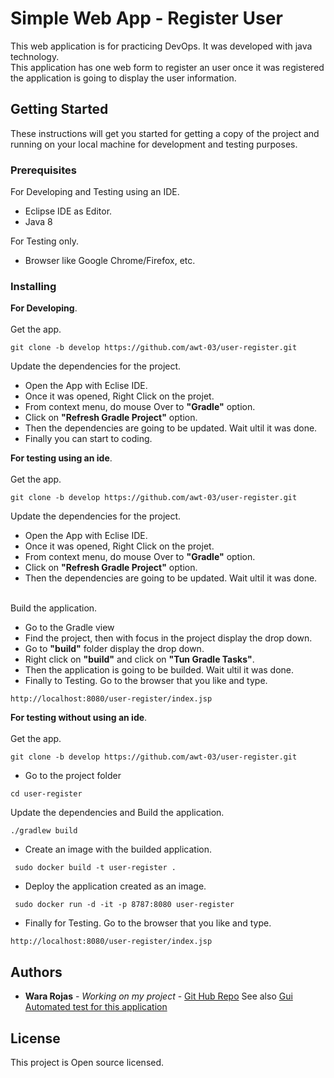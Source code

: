 # Simple Web App - Register User

This web application is for practicing DevOps. It was developed with java technology.<br />
This application has one web form to register an user once it was registered the application is going to display the user information.

## Getting Started

These instructions will get you started for getting a copy of the project and running on your local machine for development and testing purposes.

### Prerequisites

For Developing and Testing using an IDE.
- Eclipse IDE as Editor.
- Java 8

For Testing only.
- Browser like Google Chrome/Firefox, etc.

### Installing

**For Developing**.<br /><br />
Get the app.
```
git clone -b develop https://github.com/awt-03/user-register.git
```
Update the dependencies for the project.
- Open the App with Eclise IDE.
- Once it was opened, Right Click on the projet.
- From context menu, do mouse Over to **"Gradle"** option.
- Click on **"Refresh Gradle Project"** option.
- Then the dependencies are going to be updated. Wait ultil it was done.
- Finally you can start to coding.

**For testing using an ide**.<br /><br />
Get the app.
```
git clone -b develop https://github.com/awt-03/user-register.git
```
Update the dependencies for the project.
- Open the App with Eclise IDE.
- Once it was opened, Right Click on the projet.
- From context menu, do mouse Over to **"Gradle"** option.
- Click on **"Refresh Gradle Project"** option.
- Then the dependencies are going to be updated. Wait ultil it was done.<br /><br />

Build the application.<br />
- Go to the Gradle view 
- Find the project, then with focus in the project display the drop down.
- Go to **"build"** folder display the drop down.
- Right click on **"build"** and click on **"Tun Gradle Tasks"**.
- Then the application is going to be builded. Wait ultil it was done.
- Finally to Testing. Go to the browser that you like and type.
```
http://localhost:8080/user-register/index.jsp
```

**For testing without using an ide**. <br /><br />
Get the app.
```
git clone -b develop https://github.com/awt-03/user-register.git
```
- Go to the project folder
```
cd user-register
```
Update the dependencies and Build the application.
```
./gradlew build
```
- Create an image with the builded application.
```
 sudo docker build -t user-register .
```
- Deploy the application created as an image.
```
 sudo docker run -d -it -p 8787:8080 user-register
```
- Finally for Testing. Go to the browser that you like and type.
```
http://localhost:8080/user-register/index.jsp
```
## Authors

* **Wara Rojas** - *Working on my project* - [Git Hub Repo](https://github.com/awt-03/user-register.git)
See also [Gui Automated test for this application](https://github.com/awt-03/user-register_gui_test.git)

## License

This project is Open source licensed.
